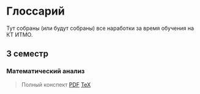 # Глоссарий

Тут собраны (или будут собраны) все наработки за время обучения на КТ ИТМО.

## 3 семестр
### Математический анализ 
>  Полный конспект [PDF](/mathematical-analysis/sem3/holykpk%23blessRNG3.pdf) [TeX](/mathematical-analysis/sem3/holykpk%23blessRNG3.tex)
